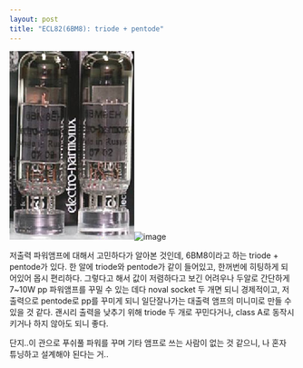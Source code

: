 ```yaml
---
layout: post
title: "ECL82(6BM8): triode + pentode"
---
```


![image](/assets/images/29b1bdc0031e09c7d208c4298031aa3b.jpg)![image](59c9d685cbd1327b3e8529cb246b39ba.jpg)


저출력 파워앰프에 대해서 고민하다가 알아본 것인데, 6BM8이라고 하는 triode + pentode가 있다. 한 알에 triode와 pentode가 같이 들어있고, 한꺼번에 히팅하게 되어있어 몹시 편리하다. 그렇다고 해서 값이 저렴하다고 보긴 어려우나 두알로 간단하게 7~10W pp 파워앰프를 꾸밀 수 있는 데다 noval socket 두 개면 되니 경제적이고, 저출력으로 pentode로 pp를 꾸미게 되니 일단잘나가는 대출력 앰프의 미니미로 만들 수 있을 것 같다.
괜시리 출력을 낮추기 위해 triode 두 개로 꾸민다거나, class A로 동작시키거나 하지 않아도 되니 좋다.

단지..이 관으로 푸쉬풀 파워를 꾸며 기타 앰프로 쓰는 사람이 없는 것 같으니, 나 혼자 튜닝하고 설계해야 된다는 거..


